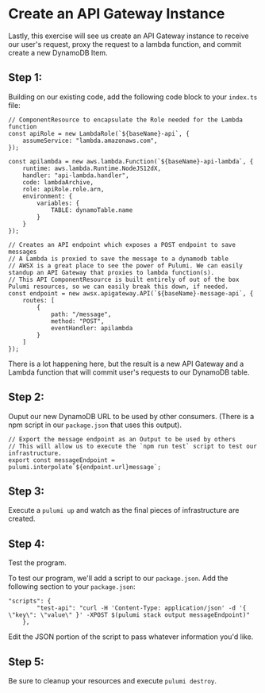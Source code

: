 # Create an API Gateway Instance
Lastly, this exercise will see us create an API Gateway instance to receive our user's request, proxy the request to a lambda function, and commit create a new DynamoDB Item.

## Step 1:
Building on our existing code, add the following code block to your `index.ts` file:

```
// ComponentResource to encapsulate the Role needed for the Lambda function
const apiRole = new LambdaRole(`${baseName}-api`, {
    assumeService: "lambda.amazonaws.com",
});

const apilambda = new aws.lambda.Function(`${baseName}-api-lambda`, {
    runtime: aws.lambda.Runtime.NodeJS12dX,
    handler: "api-lambda.handler",
    code: lambdaArchive,
    role: apiRole.role.arn,
    environment: {
        variables: {
            TABLE: dynamoTable.name
        }
    }
});

// Creates an API endpoint which exposes a POST endpoint to save messages
// A Lambda is proxied to save the message to a dynamodb table
// AWSX is a great place to see the power of Pulumi. We can easily standup an API Gateway that proxies to lambda function(s).
// This API ComponentResource is built entirely of out of the box Pulumi resources, so we can easily break this down, if needed.
const endpoint = new awsx.apigateway.API(`${baseName}-message-api`, {
    routes: [
        {
            path: "/message",
            method: "POST",
            eventHandler: apilambda
        }
    ]
});
```

There is a lot happening here, but the result is a new API Gateway and a Lambda function that will commit user's requests to our DynamoDB table.

## Step 2:
Ouput our new DynamoDB URL to be used by other consumers. (There is a npm script in our `package.json` that uses this output).

```
// Export the message endpoint as an Output to be used by others
// This will allow us to execute the `npm run test` script to test our infrastructure.
export const messageEndpoint = pulumi.interpolate`${endpoint.url}message`;
```

## Step 3:
Execute a `pulumi up` and watch as the final pieces of infrastructure are created.

## Step 4:
Test the program.  

To test our program, we'll add a script to our `package.json`. Add the following section to your `package.json`:  

```
"scripts": {
        "test-api": "curl -H 'Content-Type: application/json' -d '{ \"key\": \"value\" }' -XPOST $(pulumi stack output messageEndpoint)"
    },
```

Edit the JSON portion of the script to pass whatever information you'd like.  

## Step 5: 
Be sure to cleanup your resources and execute `pulumi destroy`.
